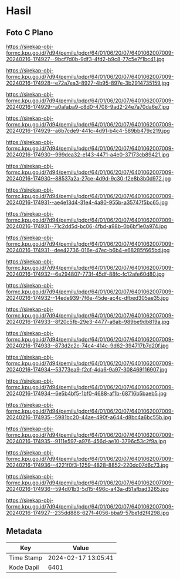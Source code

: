 # Hasil

## Foto C Plano

https://sirekap-obj-formc.kpu.go.id/7d94/pemilu/pdpr/64/01/06/20/07/6401062007009-20240216-174927--9bcf7d0b-9df3-4fd2-b9c8-77c5e7f1bc41.jpg

https://sirekap-obj-formc.kpu.go.id/7d94/pemilu/pdpr/64/01/06/20/07/6401062007009-20240216-174928--e72a7ea3-8927-4b95-897e-3b2914735159.jpg

https://sirekap-obj-formc.kpu.go.id/7d94/pemilu/pdpr/64/01/06/20/07/6401062007009-20240216-174929--a0afaba9-c8d0-4708-9ad2-24e7a70da6e7.jpg

https://sirekap-obj-formc.kpu.go.id/7d94/pemilu/pdpr/64/01/06/20/07/6401062007009-20240216-174929--a6b7cde9-441c-4d91-b4c4-589bb479c219.jpg

https://sirekap-obj-formc.kpu.go.id/7d94/pemilu/pdpr/64/01/06/20/07/6401062007009-20240216-174930--999dea32-e143-4471-a4e0-37173cb89421.jpg

https://sirekap-obj-formc.kpu.go.id/7d94/pemilu/pdpr/64/01/06/20/07/6401062007009-20240216-174930--88537a2a-27ce-4d9d-9c30-f2e8b3b0d972.jpg

https://sirekap-obj-formc.kpu.go.id/7d94/pemilu/pdpr/64/01/06/20/07/6401062007009-20240216-174931--ae4e13d4-31e4-4a80-955b-a35747f5bc65.jpg

https://sirekap-obj-formc.kpu.go.id/7d94/pemilu/pdpr/64/01/06/20/07/6401062007009-20240216-174931--71c2dd5d-bc06-4fbd-a98b-0b6bf1e0a974.jpg

https://sirekap-obj-formc.kpu.go.id/7d94/pemilu/pdpr/64/01/06/20/07/6401062007009-20240216-174931--dee42736-016e-47ec-b6b4-e68285f665bd.jpg

https://sirekap-obj-formc.kpu.go.id/7d94/pemilu/pdpr/64/01/06/20/07/6401062007009-20240216-174932--6e294807-773f-45df-88fc-fc12afe60d80.jpg

https://sirekap-obj-formc.kpu.go.id/7d94/pemilu/pdpr/64/01/06/20/07/6401062007009-20240216-174932--14ede939-7f6e-45de-ac4c-dfbed305ae35.jpg

https://sirekap-obj-formc.kpu.go.id/7d94/pemilu/pdpr/64/01/06/20/07/6401062007009-20240216-174933--8f20c5fb-29e3-4477-a6ab-989be9db819a.jpg

https://sirekap-obj-formc.kpu.go.id/7d94/pemilu/pdpr/64/01/06/20/07/6401062007009-20240216-174933--873d2c2c-74c4-414c-9d62-394717b7d20f.jpg

https://sirekap-obj-formc.kpu.go.id/7d94/pemilu/pdpr/64/01/06/20/07/6401062007009-20240216-174934--53773ea9-f2cf-4da6-9a97-308469116907.jpg

https://sirekap-obj-formc.kpu.go.id/7d94/pemilu/pdpr/64/01/06/20/07/6401062007009-20240216-174934--6e5b4bf5-1bf0-4688-af1b-68716b5baeb5.jpg

https://sirekap-obj-formc.kpu.go.id/7d94/pemilu/pdpr/64/01/06/20/07/6401062007009-20240216-174935--5981bc20-44ae-490f-a644-d8bc4a6bc55b.jpg

https://sirekap-obj-formc.kpu.go.id/7d94/pemilu/pdpr/64/01/06/20/07/6401062007009-20240216-174935--9111e597-a976-456d-ae10-3796c53c2f9a.jpg

https://sirekap-obj-formc.kpu.go.id/7d94/pemilu/pdpr/64/01/06/20/07/6401062007009-20240216-174936--4221f0f3-1259-4828-8852-220dc07d6c73.jpg

https://sirekap-obj-formc.kpu.go.id/7d94/pemilu/pdpr/64/01/06/20/07/6401062007009-20240216-174936--594d01b3-5d15-496c-a43a-d51afbad3265.jpg

https://sirekap-obj-formc.kpu.go.id/7d94/pemilu/pdpr/64/01/06/20/07/6401062007009-20240216-174927--235dd886-627f-4056-bba9-57be1d2f4298.jpg


## Metadata

| Key        | Value               |
| ---------- | ------------------- |
| Time Stamp | 2024-02-17 13:05:41 |
| Kode Dapil | 6401                |



